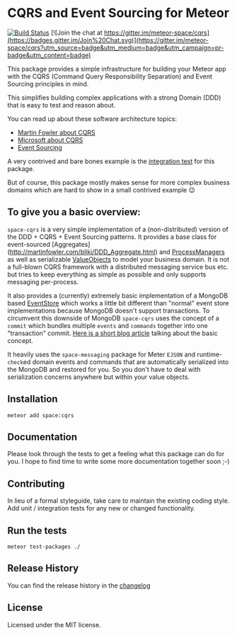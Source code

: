 # CQRS and Event Sourcing for Meteor

[![Build Status](https://travis-ci.org/meteor-space/cqrs.svg?branch=master)](https://travis-ci.org/meteor-space/cqrs)
[![Join the chat at https://gitter.im/meteor-space/cqrs](https://badges.gitter.im/Join%20Chat.svg)](https://gitter.im/meteor-space/cqrs?utm_source=badge&utm_medium=badge&utm_campaign=pr-badge&utm_content=badge)

This package provides a simple infrastructure for building your Meteor app
with the CQRS (Command Query Responsibility Separation) and Event Sourcing
principles in mind.

This simplifies building complex applications with a strong Domain (DDD)
that is easy to test and reason about.

You can read up about these software architecture topics:
* [Martin Fowler about CQRS](http://martinfowler.com/bliki/CQRS.html)
* [Microsoft about CQRS](http://msdn.microsoft.com/en-us/library/dn568103.aspx)
* [Event Sourcing](https://github.com/eventstore/eventstore/wiki/Event-Sourcing-Basics)

A very contrived and bare bones example is the [integration test](https://github.com/meteor-space/cqrs/blob/master/tests/server_module.integration.coffee) for this package.

But of course, this package mostly makes sense for more complex business domains which are hard to show in a small contrived example :wink:

To give you a basic overview:
----------------------------------------
`space-cqrs` is a very simple implementation of a (non-distributed) version of the DDD + CQRS + Event Sourcing patterns. It provides a base class for event-sourced [Aggregates] (http://martinfowler.com/bliki/DDD_Aggregate.html) and [ProcessManagers](https://msdn.microsoft.com/en-us/library/jj591569.aspx) as well as serializable [ValueObjects](http://martinfowler.com/bliki/ValueObject.html) to model your business domain. It is not a full-blown CQRS framework with a distributed messaging service bus etc. but tries to keep everything as simple as possible and only supports messaging per-process.

It also provides a (currently) extremely basic implementation of a MongoDB based [EventStore](https://msdn.microsoft.com/en-us/library/jj591559.aspx) which works a little bit different than "normal" event store implementations because MongoDB doesn't support transactions. To circumvent this downside of MongoDB `space-cqrs` uses the concept of a `commit` which bundles multiple `events` and `commands` together into one "transaction" commit. [Here is a short blog article](http://blingcode.blogspot.co.at/2010/12/cqrs-building-transactional-event-store.html) talking about the basic concept.

It heavily uses the `space-messaging` package for Meter `EJSON` and runtime-`check`ed domain events and commands that are automatically serialized into the MongoDB and restored for you. So you don't have to deal with serialization concerns anywhere but within your value objects.

## Installation
`meteor add space:cqrs`

## Documentation
Please look through the tests to get a feeling what this package can do for you.
I hope to find time to write some more documentation together soon ;-)

## Contributing
In lieu of a formal styleguide, take care to maintain the existing coding style.
Add unit / integration tests for any new or changed functionality.

## Run the tests
`meteor test-packages ./`

## Release History
You can find the release history in the [changelog](https://github.com/meteor-space/cqrs/blob/master/CHANGELOG.md)

## License
Licensed under the MIT license.
